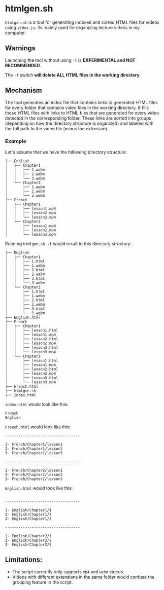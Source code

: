 # htmlgen.sh

`htmlgen.sh` is a tool for generating indexed and sorted HTML files for videos using `video.js`. Its mainly used for organizing lecture videos in my computer.

## Warnings

Launching the tool without using `-f` is **EXPERIMENTAL and NOT RECOMMENDED**.

The `-f` switch **will delete ALL HTML files in the working directory**.

## Mechanism

The tool generates an index file that contains links to generated HTML files for every folder that contains video files in the working directory. It fills these HTML files with links to HTML files that are generated for every video detected in the corresponding folder. These links are sorted into groups (depending on how the directory structure is organized) and labeled with the full path to the video file (minus the extension).

### Example

Let's assume that we have the following directory structure:
```
├── English
│   ├── Chapter1
│   │   ├── 1.webm
│   │   ├── 2.webm
│   │   └── 3.webm
│   └── Chapter2
│       ├── 1.webm
│       ├── 2.webm
│       └── 3.webm
├── French
│   ├── Chapter1
│   │   ├── lesson1.mp4
│   │   ├── lesson2.mp4
│   │   └── lesson3.mp4
│   └── Chapter2
│       ├── lesson1.mp4
│       ├── lesson2.mp4
│       └── lesson3.mp4
```
Running `htmlgen.sh -f` would result in this directory structory:
```
├── English
│   ├── Chapter1
│   │   ├── 1.html
│   │   ├── 1.webm
│   │   ├── 2.html
│   │   ├── 2.webm
│   │   ├── 3.html
│   │   └── 3.webm
│   └── Chapter2
│       ├── 1.html
│       ├── 1.webm
│       ├── 2.html
│       ├── 2.webm
│       ├── 3.html
│       └── 3.webm
├── English.html
├── French
│   ├── Chapter1
│   │   ├── lesson1.html
│   │   ├── lesson1.mp4
│   │   ├── lesson2.html
│   │   ├── lesson2.mp4
│   │   ├── lesson3.html
│   │   └── lesson3.mp4
│   └── Chapter2
│       ├── lesson1.html
│       ├── lesson1.mp4
│       ├── lesson2.html
│       ├── lesson2.mp4
│       ├── lesson3.html
│       └── lesson3.mp4
├── French.html
├── htmlgen.sh
├── index.html
```


`index.html` would look like this:

```
French
English 
```

`French.html` would look like this:
```
----------------------------------

1- French/Chapter1/lesson1
2- French/Chapter1/lesson2
3- French/Chapter1/lesson3

----------------------------------

1- French/Chapter2/lesson1
2- French/Chapter2/lesson2
3- French/Chapter2/lesson3 
```

`English.html` would look like this:

```

----------------------------------

1- English/Chapter1/1
2- English/Chapter1/2
3- English/Chapter1/3

----------------------------------

1- English/Chapter2/1
2- English/Chapter2/2
3- English/Chapter2/3 
```

## Limitations: 

- The script currently only supports `mp4` and `webm` videos.
- Videos with different extensions in the same folder would confuse the grouping feature in the script.
